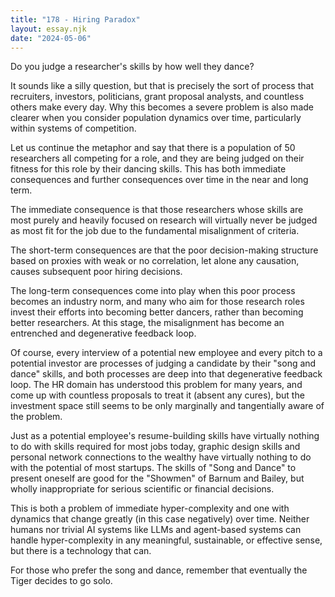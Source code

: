 ```yaml
---
title: "178 - Hiring Paradox"
layout: essay.njk
date: "2024-05-06"
---
```


Do you judge a researcher's skills by how well they dance?

It sounds like a silly question, but that is precisely the sort of process that recruiters, investors, politicians, grant proposal analysts, and countless others make every day. Why this becomes a severe problem is also made clearer when you consider population dynamics over time, particularly within systems of competition.

Let us continue the metaphor and say that there is a population of 50 researchers all competing for a role, and they are being judged on their fitness for this role by their dancing skills. This has both immediate consequences and further consequences over time in the near and long term.

The immediate consequence is that those researchers whose skills are most purely and heavily focused on research will virtually never be judged as most fit for the job due to the fundamental misalignment of criteria.

The short-term consequences are that the poor decision-making structure based on proxies with weak or no correlation, let alone any causation, causes subsequent poor hiring decisions.

The long-term consequences come into play when this poor process becomes an industry norm, and many who aim for those research roles invest their efforts into becoming better dancers, rather than becoming better researchers. At this stage, the misalignment has become an entrenched and degenerative feedback loop.

Of course, every interview of a potential new employee and every pitch to a potential investor are processes of judging a candidate by their "song and dance" skills, and both processes are deep into that degenerative feedback loop. The HR domain has understood this problem for many years, and come up with countless proposals to treat it (absent any cures), but the investment space still seems to be only marginally and tangentially aware of the problem.

Just as a potential employee's resume-building skills have virtually nothing to do with skills required for most jobs today, graphic design skills and personal network connections to the wealthy have virtually nothing to do with the potential of most startups. The skills of "Song and Dance" to present oneself are good for the "Showmen" of Barnum and Bailey, but wholly inappropriate for serious scientific or financial decisions.

This is both a problem of immediate hyper-complexity and one with dynamics that change greatly (in this case negatively) over time. Neither humans nor trivial AI systems like LLMs and agent-based systems can handle hyper-complexity in any meaningful, sustainable, or effective sense, but there is a technology that can.

For those who prefer the song and dance, remember that eventually the Tiger decides to go solo.
